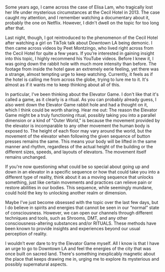 Some years ago, I came across the case of Elisa Lam, who tragically lost her life under mysterious circumstances at the Cecil Hotel in 2013. The case caught my attention, and I remember watching a documentary about it, probably the one on Netflix. However, I didn't dwell on the topic for too long after that.

Last night, though, I got reintroduced to the phenomenon of the Cecil Hotel after watching a girl on TikTok talk about Downtown LA being demonic. I then came across videos by Peet Montzingo, who lived right across from the Cecil Hotel for quite a few years. If you’re interested in gaining insight into this topic, I highly recommend his YouTube videos. Before I knew it, I was going down the rabbit hole with much more intensity than before. The footage from inside the hotel gave an extremely eerie feeling, yet there was a strange, almost tempting urge to keep watching. Currently, it feels as if the hotel is calling me from across the globe, trying to lure me to it. It's almost as if it wants me to keep thinking about all of this.

In particular, I've been thinking about the Elevator Game. I don't like that it's called a game, as it clearly is a ritual. As you can probably already guess, I also went down the Elevator Game rabbit hole and had a thought on it, which I think could be worth sharing. Hear me out: The reason the Elevator Game might be a truly functioning ritual, possibly taking you into a parallel dimension or a kind of "Outer World," is because the movement provided by the elevator is incomparable to any other movement the human body is exposed to. The height of each floor may vary around the world, but the movement of the elevator when following the given sequence of button presses remains the same. This means your body will be lifted in the same manner and rhythm, regardless of the actual height of the building or the different sizes, speeds, and layouts of elevators. The movement itself remains unchanged.

If you're now questioning what could be so special about going up and down in an elevator in a specific sequence or how that could take you into a different type of reality, think about it as a moving sequence that unlocks something, just like certain movements and practices can relieve pain or restore abilities in our bodies. This sequence, while seemingly mundane, could hold the key to unlocking another realm or dimension.

Maybe I've just become obsessed with the topic over the last few days, but I do believe in spirits and energies that cannot be seen in our “normal” state of consciousness. However, we can open our channels through different techniques and tools, such as Shrooms, DMT, and any other consciousness-altering substances and/or RITUALS. These methods have been known to provide insights and experiences beyond our usual perception of reality.

I wouldn’t ever dare to try the Elevator Game myself. All I know is that I have an urge to go to Downtown LA and feel the energies of the city that was once built on sacred land. There's something inexplicably magnetic about the place that keeps drawing me in, urging me to explore its mysterious and possibly supernatural aspects.